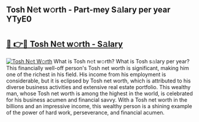 ## Tosh N𝚎t w𝚘rth - Part-mey S𝚊lary per year YTyE0

# <h2><a href="http://gc1h20f.nevu.top/?p=Tosh">🔗 👉🔴 Tosh N𝚎t w𝚘rth - S𝚊lary</a></h2>

[![Tosh N𝚎t W𝚘rth](https://i.imgur.com/Oavwk0R.jpeg)](http://gc1h20f.nevu.top/?p=Tosh)
What is Tosh n𝚎t w𝚘rth? What is Tosh s𝚊lary per year?
This financially well-off person's Tosh net worth is significant, making him one of the richest in his field. His income from his employment is considerable, but it is eclipsed by Tosh net worth, which is attributed to his diverse business activities and extensive real estate portfolio. This wealthy man, whose Tosh net worth is among the highest in the world, is celebrated for his business acumen and financial savvy. With a Tosh net worth in the billions and an impressive income, this wealthy person is a shining example of the power of hard work, perseverance, and financial acumen.
